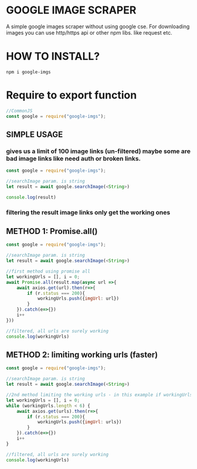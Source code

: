 # GOOGLE IMAGE SCRAPER

A simple google images scraper without using google cse. For downloading images you can use http/https api or other npm libs. like request etc.

# HOW TO INSTALL?
```
npm i google-imgs
```

# Require to export function
```js
//CommonJS
const google = require("google-imgs");
```

## SIMPLE USAGE
### gives us a limit of 100 image links (un-filtered) maybe some are bad image links like need auth or broken links.
```js
const google = require("google-imgs");

//searchImage param. is string
let result = await google.searchImage(<String>)

console.log(result)
```

### filtering the result image links only get the working ones
## METHOD 1: Promise.all()
```js
const google = require("google-imgs");

//searchImage param. is string
let result = await google.searchImage(<String>)

//first method using promise all
let workingUrls = [], i = 0;
await Promise.all(result.map(async url =>{
	await axios.get(url).then(r=>{
	    if (r.status === 200){
	        workingUrls.push({imgUrl: url})
	    }
	}).catch(e=>{})
	i++
}))

//filtered, all urls are surely working
console.log(workingUrls)
```

## METHOD 2: limiting working urls (faster)
```js
const google = require("google-imgs");

//searchImage param. is string
let result = await google.searchImage(<String>)

//2nd method limiting the working urls - in this example if workingUrls length reach 6 it will stop loop and logs the 6 working urls
let workingUrls = [], i = 0;
while (workingUrls.length < 6) {
    await axios.get(urls).then(r=>{
	    if (r.status === 200){
	        workingUrls.push({imgUrl: urls})
	    }
	}).catch(e=>{})
    i++
}

//filtered, all urls are surely working
console.log(workingUrls)
```